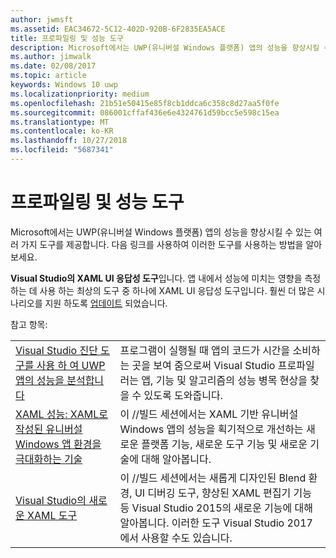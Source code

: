 ```yaml
---
author: jwmsft
ms.assetid: EAC34672-5C12-402D-920B-6F2835EA5ACE
title: 프로파일링 및 성능 도구
description: Microsoft에서는 UWP(유니버설 Windows 플랫폼) 앱의 성능을 향상시킬 수 있는 여러 가지 도구를 제공합니다.
ms.author: jimwalk
ms.date: 02/08/2017
ms.topic: article
keywords: Windows 10 uwp
ms.localizationpriority: medium
ms.openlocfilehash: 21b51e50415e85f8cb1ddca6c358c8d27aa5f0fe
ms.sourcegitcommit: 086001cffaf436e6e4324761d59bcc5e598c15ea
ms.translationtype: MT
ms.contentlocale: ko-KR
ms.lasthandoff: 10/27/2018
ms.locfileid: "5687341"
---
```

# <a name="tools-for-profiling-and-performance"></a>프로파일링 및 성능 도구


Microsoft에서는 UWP(유니버설 Windows 플랫폼) 앱의 성능을 향상시킬 수 있는 여러 가지 도구를 제공합니다. 다음 링크를 사용하여 이러한 도구를 사용하는 방법을 알아보세요.

**Visual Studio의 XAML UI 응답성 도구**입니다. 앱 내에서 성능에 미치는 영향을 측정 하는 데 사용 하는 최상의 도구 중 하나에 XAML UI 응답성 도구입니다. 훨씬 더 많은 시나리오를 지원 하도록 [업데이트](http://blogs.msdn.com/b/wpf/archive/2015/01/14/new-ui-performance-analysis-tool-for-wpf-applications.aspx) 되었습니다.

참고 항목:

|           |             |
|-----------|-------------|
| [Visual Studio 진단 도구를 사용 하 여 UWP 앱의 성능을 분석합니다](https://msdn.microsoft.com/library/windows/apps/xaml/hh696636.aspx) | 프로그램이 실행될 때 앱의 코드가 시간을 소비하는 곳을 보여 줌으로써 Visual Studio 프로파일러는 앱, 기능 및 알고리즘의 성능 병목 현상을 찾을 수 있도록 도와줍니다. |
| [XAML 성능: XAML로 작성된 유니버설 Windows 앱 환경을 극대화하는 기술](https://channel9.msdn.com/Events/Build/2015/3-698) | 이 //빌드 세션에서는 XAML 기반 유니버설 Windows 앱의 성능을 획기적으로 개선하는 새로운 플랫폼 기능, 새로운 도구 기능 및 새로운 기술에 대해 알아봅니다. |
| [Visual Studio의 새로운 XAML 도구](https://channel9.msdn.com/Events/Build/2015/2-697) | 이 //빌드 세션에서는 새롭게 디자인된 Blend 환경, UI 디버깅 도구, 향상된 XAML 편집기 기능 등 Visual Studio 2015의 새로운 기능에 대해 알아봅니다. 이러한 도구 Visual Studio 2017에서 사용할 수도 있습니다. |
